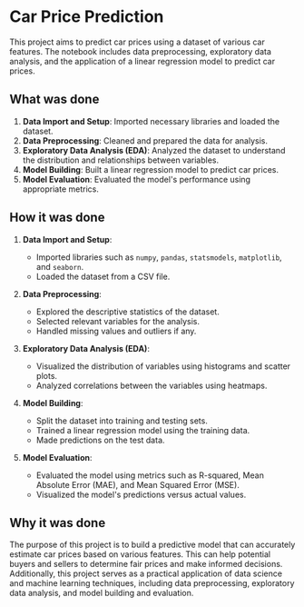 
# Car Price Prediction

This project aims to predict car prices using a dataset of various car features. The notebook includes data preprocessing, exploratory data analysis, and the application of a linear regression model to predict car prices.

## What was done

1. **Data Import and Setup**: Imported necessary libraries and loaded the dataset.
2. **Data Preprocessing**: Cleaned and prepared the data for analysis.
3. **Exploratory Data Analysis (EDA)**: Analyzed the dataset to understand the distribution and relationships between variables.
4. **Model Building**: Built a linear regression model to predict car prices.
5. **Model Evaluation**: Evaluated the model's performance using appropriate metrics.

## How it was done

1. **Data Import and Setup**:
    - Imported libraries such as `numpy`, `pandas`, `statsmodels`, `matplotlib`, and `seaborn`.
    - Loaded the dataset from a CSV file.
    
2. **Data Preprocessing**:
    - Explored the descriptive statistics of the dataset.
    - Selected relevant variables for the analysis.
    - Handled missing values and outliers if any.

3. **Exploratory Data Analysis (EDA)**:
    - Visualized the distribution of variables using histograms and scatter plots.
    - Analyzed correlations between the variables using heatmaps.

4. **Model Building**:
    - Split the dataset into training and testing sets.
    - Trained a linear regression model using the training data.
    - Made predictions on the test data.

5. **Model Evaluation**:
    - Evaluated the model using metrics such as R-squared, Mean Absolute Error (MAE), and Mean Squared Error (MSE).
    - Visualized the model's predictions versus actual values.

## Why it was done

The purpose of this project is to build a predictive model that can accurately estimate car prices based on various features. This can help potential buyers and sellers to determine fair prices and make informed decisions. Additionally, this project serves as a practical application of data science and machine learning techniques, including data preprocessing, exploratory data analysis, and model building and evaluation.

